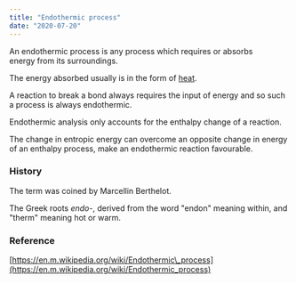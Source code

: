 ```yaml
---
title: "Endothermic process"
date: "2020-07-20"
---
```


An endothermic process is any process which requires or absorbs energy from its surroundings.

The energy absorbed usually is in the form of [heat](https://chemistdictionary.com/heat/).

A reaction to break a bond always requires the input of energy and so such a process is always endothermic. 

Endothermic analysis only accounts for the enthalpy change of a reaction. 

The change in entropic energy can overcome an opposite change in energy of an enthalpy process, make an endothermic reaction favourable.

### History

The term was coined by Marcellin Berthelot.

The Greek roots _endo-_, derived from the word "endon" meaning within, and "therm" meaning hot or warm.

### Reference

[https://en.m.wikipedia.org/wiki/Endothermic\_process](https://en.m.wikipedia.org/wiki/Endothermic_process)
